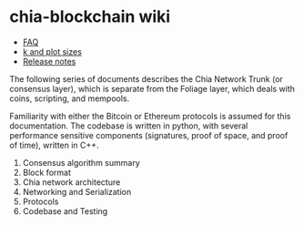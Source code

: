 # chia-blockchain wiki

* [FAQ](https://github.com/Chia-Network/chia-blockchain/wiki/FAQ)
* [k and plot sizes](https://github.com/Chia-Network/chia-blockchain/wiki/k-sizes)
* [Release notes](https://chia.net/errata/)


The following series of documents describes the Chia Network Trunk (or consensus layer),
which is separate from the Foliage layer, which deals with coins, scripting,
and mempools.

Familiarity with either the Bitcoin or Ethereum protocols is assumed for this documentation.
The codebase is written in python, with several performance sensitive components (signatures, proof of space,
and proof of time), written in C++.

1. Consensus algorithm summary
2. Block format
3. Chia network architecture
4. Networking and Serialization
5. Protocols
6. Codebase and Testing
